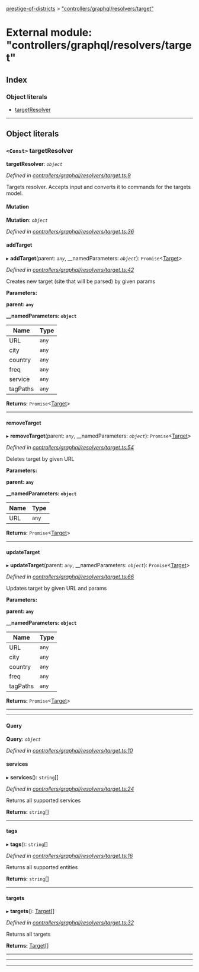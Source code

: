[prestige-of-districts](../README.md) > ["controllers/graphql/resolvers/target"](../modules/_controllers_graphql_resolvers_target_.md)

# External module: "controllers/graphql/resolvers/target"

## Index

### Object literals

* [targetResolver](_controllers_graphql_resolvers_target_.md#targetresolver)

---

## Object literals

<a id="targetresolver"></a>

### `<Const>` targetResolver

**targetResolver**: *`object`*

*Defined in [controllers/graphql/resolvers/target.ts:9](https://github.com/YarosJ/prestige-of-districts/blob/828e334/controllers/graphql/resolvers/target.ts#L9)*

Targets resolver. Accepts input and converts it to commands for the targets model.

<a id="targetresolver.mutation"></a>

####  Mutation

**Mutation**: *`object`*

*Defined in [controllers/graphql/resolvers/target.ts:36](https://github.com/YarosJ/prestige-of-districts/blob/828e334/controllers/graphql/resolvers/target.ts#L36)*

<a id="targetresolver.mutation.addtarget"></a>

####  addTarget

▸ **addTarget**(parent: *`any`*, __namedParameters: *`object`*): `Promise`<[Target](../classes/_models_target_.target.md)>

*Defined in [controllers/graphql/resolvers/target.ts:42](https://github.com/YarosJ/prestige-of-districts/blob/828e334/controllers/graphql/resolvers/target.ts#L42)*

Creates new target (site that will be parsed) by given params

**Parameters:**

**parent: `any`**

**__namedParameters: `object`**

| Name | Type |
| ------ | ------ |
| URL | `any` |
| city | `any` |
| country | `any` |
| freq | `any` |
| service | `any` |
| tagPaths | `any` |

**Returns:** `Promise`<[Target](../classes/_models_target_.target.md)>

___
<a id="targetresolver.mutation.removetarget"></a>

####  removeTarget

▸ **removeTarget**(parent: *`any`*, __namedParameters: *`object`*): `Promise`<[Target](../classes/_models_target_.target.md)>

*Defined in [controllers/graphql/resolvers/target.ts:54](https://github.com/YarosJ/prestige-of-districts/blob/828e334/controllers/graphql/resolvers/target.ts#L54)*

Deletes target by given URL

**Parameters:**

**parent: `any`**

**__namedParameters: `object`**

| Name | Type |
| ------ | ------ |
| URL | `any` |

**Returns:** `Promise`<[Target](../classes/_models_target_.target.md)>

___
<a id="targetresolver.mutation.updatetarget"></a>

####  updateTarget

▸ **updateTarget**(parent: *`any`*, __namedParameters: *`object`*): `Promise`<[Target](../classes/_models_target_.target.md)>

*Defined in [controllers/graphql/resolvers/target.ts:66](https://github.com/YarosJ/prestige-of-districts/blob/828e334/controllers/graphql/resolvers/target.ts#L66)*

Updates target by given URL and params

**Parameters:**

**parent: `any`**

**__namedParameters: `object`**

| Name | Type |
| ------ | ------ |
| URL | `any` |
| city | `any` |
| country | `any` |
| freq | `any` |
| tagPaths | `any` |

**Returns:** `Promise`<[Target](../classes/_models_target_.target.md)>

___

___
<a id="targetresolver.query"></a>

####  Query

**Query**: *`object`*

*Defined in [controllers/graphql/resolvers/target.ts:10](https://github.com/YarosJ/prestige-of-districts/blob/828e334/controllers/graphql/resolvers/target.ts#L10)*

<a id="targetresolver.query.services"></a>

####  services

▸ **services**(): `string`[]

*Defined in [controllers/graphql/resolvers/target.ts:24](https://github.com/YarosJ/prestige-of-districts/blob/828e334/controllers/graphql/resolvers/target.ts#L24)*

Returns all supported services

**Returns:** `string`[]

___
<a id="targetresolver.query.tags"></a>

####  tags

▸ **tags**(): `string`[]

*Defined in [controllers/graphql/resolvers/target.ts:16](https://github.com/YarosJ/prestige-of-districts/blob/828e334/controllers/graphql/resolvers/target.ts#L16)*

Returns all supported entities

**Returns:** `string`[]

___
<a id="targetresolver.query.targets"></a>

####  targets

▸ **targets**(): [Target](../classes/_models_target_.target.md)[]

*Defined in [controllers/graphql/resolvers/target.ts:32](https://github.com/YarosJ/prestige-of-districts/blob/828e334/controllers/graphql/resolvers/target.ts#L32)*

Returns all targets

**Returns:** [Target](../classes/_models_target_.target.md)[]

___

___

___

